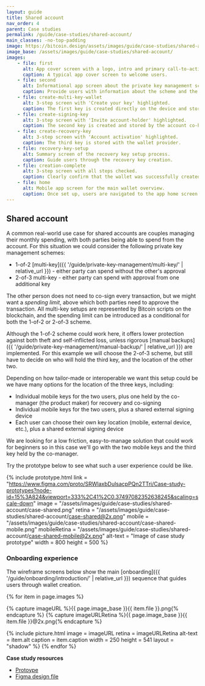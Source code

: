 ```yaml
---
layout: guide
title: Shared account
nav_order: 4
parent: Case studies
permalink: /guide/case-studies/shared-account/
main_classes: -no-top-padding
image: https://bitcoin.design/assets/images/guide/case-studies/shared-account/shared-account-preview.jpg
image_base: /assets/images/guide/case-studies/shared-account/
images:
    - file: first
      alt: App cover screen with a logo, intro and primary call-to-action.
      caption: A typical app cover screen to welcome users.
    - file: second
      alt: Informational app screen about the private key management scheme used.
      caption: Provide users with information about the scheme and the next steps they are about to take.
    - file: create-multi-key-wallet
      alt: 3-step screen with 'Create your key' highlighted.
      caption: The first key is created directly on the device and stored via automatic cloud backup.
    - file: create-signing-key
      alt: 3-step screen with 'Invite account-holder' highlighted.
      caption: The second key is created and stored by the account co-holder, which requires exchange of keys outside of the app.
    - file: create-recovery-key
      alt: 3-step screen with 'Account activation' highlighted.
      caption: The third key is stored with the wallet provider.
    - file: recovery-key-setup
      alt: Summary screen of the recovery key setup process.
      caption: Guide users through the recovery key creation.
    - file: creation-complete
      alt: 3-step screen with all steps checked.
      caption: Clearly confirm that the wallet was successfully created.
    - file: home
      alt: Mobile app screen for the main wallet overview.
      caption: Once set up, users are navigated to the app home screen.
---
```


<!--

Editor's notes

-->

## Shared account

A common real-world use case for shared accounts are couples managing their monthly spending, with both parties being able to spend from the account. For this situation we could consider the following private key management schemes:

- 1-of-2 [multi-key]({{ '/guide/private-key-management/multi-key/' | relative_url }}) - either party can spend without the other's approval
- 2-of-3 multi-key - either party can spend with approval from one additional key

The other person does not need to co-sign every transaction, but we might want a *spending limit*, above which both parties need to approve the transaction. All multi-key setups are represented by Bitcoin scripts on the blockchain, and the spending limit can be introduced as a conditional for both the 1-of-2 or 2-of-3 scheme.

Although the 1-of-2 scheme could work here, it offers lower protection against both theft and self-inflicted loss, unless rigorous [manual backups]({{ '/guide/private-key-management/manual-backup/' | relative_url }}) are implemented. For this example we will choose the 2-of-3 scheme, but still have to decide on who will hold the third key, and the location of the other two.

Depending on how tailor-made or interoperable we want this setup could be we have many options for the location of the three keys, including:

- Individual mobile keys for the two users, plus one held by the co-manager (the product maker) for recovery and co-signing
- Individual mobile keys for the two users, plus a shared external signing device
- Each user can choose their own key location (mobile, external device, etc.), plus a shared external signing device

We are looking for a low friction, easy-to-manage solution that could work for beginners so in this case we'll go with the two mobile keys and the third key held by the co-manager.

Try the prototype below to see what such a user experience could be like.

{% include prototype.html
   link = "https://www.figma.com/proto/SRWlaxbDulsacpPQn2TTri/Case-study-prototypes?node-id=15%3A824&viewport=333%2C41%2C0.37497082352638245&scaling=scale-down"
   image = "/assets/images/guide/case-studies/shared-account/case-shared.png"
   retina = "/assets/images/guide/case-studies/shared-account/case-shared@2x.png"
   mobile = "/assets/images/guide/case-studies/shared-account/case-shared-mobile.png"
   mobileRetina = "/assets/images/guide/case-studies/shared-account/case-shared-mobile@2x.png"
   alt-text = "Image of case study prototype"
   width = 800
   height = 500
%}

### Onboarding experience

The wireframe screens below show the main [onboarding]({{ '/guide/onboarding/introduction/' | relative_url }}) sequence that guides users through wallet creation.

<div class="image-slide-gallery">

{% for item in page.images %}

{% capture imageURL %}{{ page.image_base }}{{ item.file }}.png{% endcapture %}
{% capture imageURLRetina %}{{ page.image_base }}{{ item.file }}@2x.png{% endcapture %}

{% include picture.html
   image = imageURL
   retina = imageURLRetina
   alt-text = item.alt
   caption = item.caption
   width = 250
   height = 541
   layout = "shadow"
%}
{% endfor %}

</div>

**Case study resources**
- [Protoype](https://www.figma.com/proto/SRWlaxbDulsacpPQn2TTri/Case-study-prototypes?node-id=15%3A824&viewport=333%2C41%2C0.37497082352638245&scaling=scale-down)
- [Figma design file](https://www.figma.com/file/SRWlaxbDulsacpPQn2TTri/Case-study-prototypes?node-id=15%3A822)
